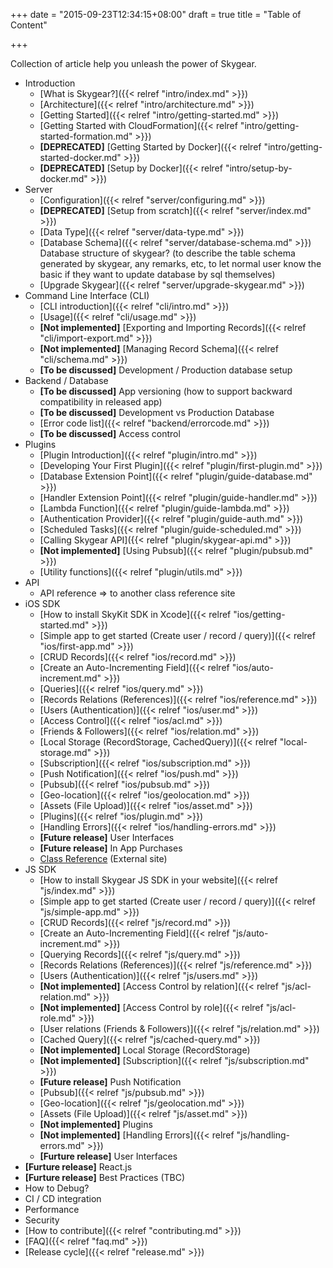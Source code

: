 +++
date = "2015-09-23T12:34:15+08:00"
draft = true
title = "Table of Content"

+++

Collection of article help you unleash the power of Skygear.


- Introduction
  - [What is Skygear?]({{< relref "intro/index.md" >}})
  - [Architecture]({{< relref "intro/architecture.md" >}})
  - [Getting Started]({{< relref "intro/getting-started.md" >}})
  - [Getting Started with CloudFormation]({{< relref "intro/getting-started-formation.md" >}})
  - **[DEPRECATED]** [Getting Started by Docker]({{< relref "intro/getting-started-docker.md" >}})
  - **[DEPRECATED]** [Setup by Docker]({{< relref "intro/setup-by-docker.md" >}})
- Server
  - [Configuration]({{< relref "server/configuring.md" >}})
  - **[DEPRECATED]** [Setup from scratch]({{< relref "server/index.md" >}})
  - [Data Type]({{< relref "server/data-type.md" >}})
  - [Database Schema]({{< relref "server/database-schema.md" >}}) Database structure of skygear? (to describe the table schema generated by skygear, any remarks, etc, to let normal user know the basic if they want to update database by sql themselves)
  - [Upgrade Skygear]({{< relref "server/upgrade-skygear.md" >}})
- Command Line Interface (CLI)
  - [CLI introduction]({{< relref "cli/intro.md" >}})
  - [Usage]({{< relref "cli/usage.md" >}})
  - **[Not implemented]** [Exporting and Importing Records]({{< relref "cli/import-export.md" >}})
  - **[Not implemented]** [Managing Record Schema]({{< relref "cli/schema.md" >}})
  - **[To be discussed]** Development / Production database setup
- Backend / Database
  - **[To be discussed]** App versioning (how to support backward compatibility in released app)
  - **[To be discussed]** Development vs Production Database
  - [Error code list]({{< relref "backend/errorcode.md" >}})
  - **[To be discussed]** Access control
- Plugins
  - [Plugin Introduction]({{< relref "plugin/intro.md" >}})
  - [Developing Your First Plugin]({{< relref "plugin/first-plugin.md" >}})
  - [Database Extension Point]({{< relref "plugin/guide-database.md" >}})
  - [Handler Extension Point]({{< relref "plugin/guide-handler.md" >}})
  - [Lambda Function]({{< relref "plugin/guide-lambda.md" >}})
  - [Authentication Provider]({{< relref "plugin/guide-auth.md" >}})
  - [Scheduled Tasks]({{< relref "plugin/guide-scheduled.md" >}})
  - [Calling Skygear API]({{< relref "plugin/skygear-api.md" >}})
  - **[Not implemented]** [Using Pubsub]({{< relref "plugin/pubsub.md" >}})
  - [Utility functions]({{< relref "plugin/utils.md" >}})
- API
  - API reference => to another class reference site
- iOS SDK
  - [How to install SkyKit SDK in Xcode]({{< relref "ios/getting-started.md" >}})
  - [Simple app to get started (Create user / record / query)]({{< relref "ios/first-app.md" >}})
  - [CRUD Records]({{< relref "ios/record.md" >}})
  - [Create an Auto-Incrementing Field]({{< relref "ios/auto-increment.md" >}})
  - [Queries]({{< relref "ios/query.md" >}})
  - [Records Relations (References)]({{< relref "ios/reference.md" >}})
  - [Users (Authentication)]({{< relref "ios/user.md" >}})
  - [Access Control]({{< relref "ios/acl.md" >}})
  - [Friends & Followers]({{< relref "ios/relation.md" >}})
  - [Local Storage (RecordStorage, CachedQuery)]({{< relref "local-storage.md" >}})
  - [Subscription]({{< relref "ios/subscription.md" >}})
  - [Push Notification]({{< relref "ios/push.md" >}})
  - [Pubsub]({{< relref "ios/pubsub.md" >}})
  - [Geo-location]({{< relref "ios/geolocation.md" >}})
  - [Assets (File Upload)]({{< relref "ios/asset.md" >}})
  - [Plugins]({{< relref "ios/plugin.md" >}})
  - [Handling Errors]({{< relref "ios/handling-errors.md" >}})
  - **[Future release]** User Interfaces
  - **[Future release]** In App Purchases
  - [Class Reference](http://docs.pandadb.com/ios/) (External site)
- JS SDK
  - [How to install Skygear JS SDK in your website]({{< relref "js/index.md" >}})
  - [Simple app to get started (Create user / record / query)]({{< relref "js/simple-app.md" >}})
  - [CRUD Records]({{< relref "js/record.md" >}})
  - [Create an Auto-Incrementing Field]({{< relref "js/auto-increment.md" >}})
  - [Querying Records]({{< relref "js/query.md" >}})
  - [Records Relations (References)]({{< relref "js/reference.md" >}})
  - [Users (Authentication)]({{< relref "js/users.md" >}})
  - **[Not implemented]** [Access Control by relation]({{< relref "js/acl-relation.md" >}})
  - **[Not implemented]** [Access Control by role]({{< relref "js/acl-role.md" >}})
  - [User relations (Friends & Followers)]({{< relref "js/relation.md" >}})
  - [Cached Query]({{< relref "js/cached-query.md" >}})
  - **[Not implemented]** Local Storage (RecordStorage)
  - **[Not implemented]** [Subscription]({{< relref "js/subscription.md" >}})
  - **[Future release]** Push Notification
  - [Pubsub]({{< relref "js/pubsub.md" >}})
  - [Geo-location]({{< relref "js/geolocation.md" >}})
  - [Assets (File Upload)]({{< relref "js/asset.md" >}})
  - **[Not implemented]** Plugins
  - **[Not implemented]** [Handling Errors]({{< relref "js/handling-errors.md" >}})
  - **[Furture release]** User Interfaces
- **[Furture release]** React.js
- **[Furture release]** Best Practices (TBC)
 - How to Debug?
 - CI / CD integration
 - Performance
 - Security
- [How to contribute]({{< relref "contributing.md" >}})
- [FAQ]({{< relref "faq.md" >}})
- [Release cycle]({{< relref "release.md" >}})
